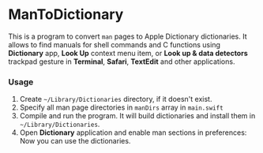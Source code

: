 # ManToDictionary
This is a program to convert `man` pages to Apple Dictionary dictionaries. It allows to find manuals for shell commands and C functions using **Dictionary** app, **Look Up** context menu item, or **Look up & data detectors** trackpad gesture in **Terminal**, **Safari**, **TextEdit** and other applications.

### Usage
1. Create `~/Library/Dictionaries` directory, if it doesn't exist.
2. Specify all man page directories in `manDirs` array in `main.swift`
3. Compile and run the program. It will build dictionaries and install them in `~/Library/Dictionaries`.
4. Open **Dictionary** application and enable man sections in preferences:
Now you can use the dictionaries.
